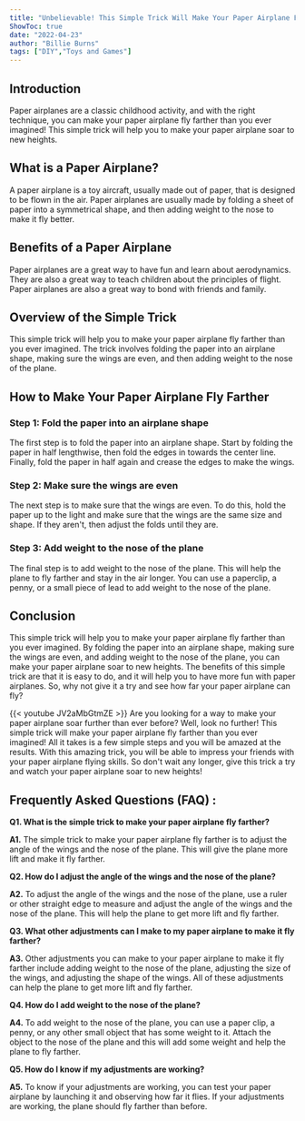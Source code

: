 ```yaml
---
title: "Unbelievable! This Simple Trick Will Make Your Paper Airplane Fly Farther Than You Ever Imagined!"
ShowToc: true 
date: "2022-04-23"
author: "Billie Burns" 
tags: ["DIY","Toys and Games"]
---
```

## Introduction
Paper airplanes are a classic childhood activity, and with the right technique, you can make your paper airplane fly farther than you ever imagined! This simple trick will help you to make your paper airplane soar to new heights.

## What is a Paper Airplane?
A paper airplane is a toy aircraft, usually made out of paper, that is designed to be flown in the air. Paper airplanes are usually made by folding a sheet of paper into a symmetrical shape, and then adding weight to the nose to make it fly better.

## Benefits of a Paper Airplane
Paper airplanes are a great way to have fun and learn about aerodynamics. They are also a great way to teach children about the principles of flight. Paper airplanes are also a great way to bond with friends and family.

## Overview of the Simple Trick
This simple trick will help you to make your paper airplane fly farther than you ever imagined. The trick involves folding the paper into an airplane shape, making sure the wings are even, and then adding weight to the nose of the plane.

## How to Make Your Paper Airplane Fly Farther

### Step 1: Fold the paper into an airplane shape
The first step is to fold the paper into an airplane shape. Start by folding the paper in half lengthwise, then fold the edges in towards the center line. Finally, fold the paper in half again and crease the edges to make the wings.

### Step 2: Make sure the wings are even
The next step is to make sure that the wings are even. To do this, hold the paper up to the light and make sure that the wings are the same size and shape. If they aren't, then adjust the folds until they are.

### Step 3: Add weight to the nose of the plane
The final step is to add weight to the nose of the plane. This will help the plane to fly farther and stay in the air longer. You can use a paperclip, a penny, or a small piece of lead to add weight to the nose of the plane.

## Conclusion
This simple trick will help you to make your paper airplane fly farther than you ever imagined. By folding the paper into an airplane shape, making sure the wings are even, and adding weight to the nose of the plane, you can make your paper airplane soar to new heights. The benefits of this simple trick are that it is easy to do, and it will help you to have more fun with paper airplanes. So, why not give it a try and see how far your paper airplane can fly?

{{< youtube JV2aMbGtmZE >}} 
Are you looking for a way to make your paper airplane soar further than ever before? Well, look no further! This simple trick will make your paper airplane fly farther than you ever imagined! All it takes is a few simple steps and you will be amazed at the results. With this amazing trick, you will be able to impress your friends with your paper airplane flying skills. So don't wait any longer, give this trick a try and watch your paper airplane soar to new heights!

## Frequently Asked Questions (FAQ) :
**Q1. What is the simple trick to make your paper airplane fly farther?**

**A1.** The simple trick to make your paper airplane fly farther is to adjust the angle of the wings and the nose of the plane. This will give the plane more lift and make it fly farther.

**Q2. How do I adjust the angle of the wings and the nose of the plane?**

**A2.** To adjust the angle of the wings and the nose of the plane, use a ruler or other straight edge to measure and adjust the angle of the wings and the nose of the plane. This will help the plane to get more lift and fly farther.

**Q3. What other adjustments can I make to my paper airplane to make it fly farther?**

**A3.** Other adjustments you can make to your paper airplane to make it fly farther include adding weight to the nose of the plane, adjusting the size of the wings, and adjusting the shape of the wings. All of these adjustments can help the plane to get more lift and fly farther.

**Q4. How do I add weight to the nose of the plane?**

**A4.** To add weight to the nose of the plane, you can use a paper clip, a penny, or any other small object that has some weight to it. Attach the object to the nose of the plane and this will add some weight and help the plane to fly farther.

**Q5. How do I know if my adjustments are working?**

**A5.** To know if your adjustments are working, you can test your paper airplane by launching it and observing how far it flies. If your adjustments are working, the plane should fly farther than before.





